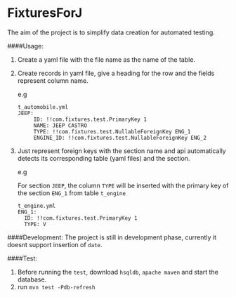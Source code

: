 FixturesForJ
============

The aim of the project is to simplify data creation for automated testing.

####Usage:

1. Create a yaml file with the file name as the name of the table.
2. Create records in yaml file, give a heading for the row and the fields represent column name.

   e.g 
   ````
   t_automobile.yml
   JEEP:
        ID: !!com.fixtures.test.PrimaryKey 1
        NAME: JEEP CASTRO
        TYPE: !!com.fixtures.test.NullableForeignKey ENG_1
        ENGINE_ID: !!com.fixtures.test.NullableForeignKey ENG_2
   ````     
3. Just represent foreign keys with the section name and api automatically detects its corresponding table (yaml files) and the section.

   e.g

   For section ````JEEP````, the column ````TYPE```` will be inserted with the primary key of the section ````ENG_1```` from table ```t_engine```

   ````
   t_engine.yml
   ENG_1:
     ID: !!com.fixtures.test.PrimaryKey 1
     TYPE: V
   ````  
   
####Development:
   The project is still in development phase, currently it doesnt support insertion of ```date```.
   
####Test:
   
   1. Before running the ```test```, download ```hsqldb```, ```apache maven``` and start the database.
   2. run ```mvn test -Pdb-refresh```

